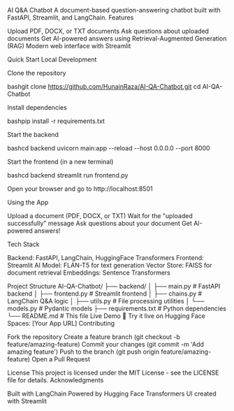 AI Q&A Chatbot
A document-based question-answering chatbot built with FastAPI, Streamlit, and LangChain.
Features

Upload PDF, DOCX, or TXT documents
Ask questions about uploaded documents
Get AI-powered answers using Retrieval-Augmented Generation (RAG)
Modern web interface with Streamlit

Quick Start
Local Development

Clone the repository

bashgit clone https://github.com/HunainRaza/AI-QA-Chatbot.git
cd AI-QA-Chatbot

Install dependencies

bashpip install -r requirements.txt

Start the backend

bashcd backend
uvicorn main:app --reload --host 0.0.0.0 --port 8000

Start the frontend (in a new terminal)

bashcd backend
streamlit run frontend.py

Open your browser and go to http://localhost:8501

Using the App

Upload a document (PDF, DOCX, or TXT)
Wait for the "uploaded successfully" message
Ask questions about your document
Get AI-powered answers!

Tech Stack

Backend: FastAPI, LangChain, HuggingFace Transformers
Frontend: Streamlit
AI Model: FLAN-T5 for text generation
Vector Store: FAISS for document retrieval
Embeddings: Sentence Transformers

Project Structure
AI-QA-Chatbot/
├── backend/
│   ├── main.py          # FastAPI backend
│   ├── frontend.py      # Streamlit frontend
│   ├── chains.py        # LangChain Q&A logic
│   ├── utils.py         # File processing utilities
│   └── models.py        # Pydantic models
├── requirements.txt     # Python dependencies
└── README.md           # This file
Live Demo
🚀 Try it live on Hugging Face Spaces: [Your App URL]
Contributing

Fork the repository
Create a feature branch (git checkout -b feature/amazing-feature)
Commit your changes (git commit -m 'Add amazing feature')
Push to the branch (git push origin feature/amazing-feature)
Open a Pull Request

License
This project is licensed under the MIT License - see the LICENSE file for details.
Acknowledgments

Built with LangChain
Powered by Hugging Face Transformers
UI created with Streamlit
